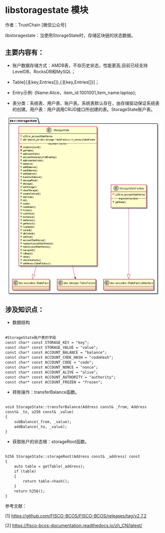 #  libstoragestate 模块
作者：TrustChain [微信公众号]

libstoragestate：当使用StorageState时，存储区块链的状态数据。

## 主要内容有：

+ 账户数据存储方式：AMDB表，不存历史状态，性能更高;目前已经支持LevelDB、RocksDB和MySQL；

+ Table[{主key,Entries[]},{主key,Entries[]}]；

+ Entry示例: {Name:Alice，item_id:1001001,item_name:laptop};

+ 表分类：系统表、用户表、账户表。系统表默认存在，由存储驱动保证系统表的创建。用户表：用户调用CRUD接口所创建的表。StorageState账户表。


![](../../../../images/articles/sourceCode_knowledge_map/libstoragestate.png)

##  涉及知识点：
+ 数据结构
```

#StorageState账户表的字段
const char* const STORAGE_KEY = "key";
const char* const STORAGE_VALUE = "value";
const char* const ACCOUNT_BALANCE = "balance";
const char* const ACCOUNT_CODE_HASH = "codeHash";
const char* const ACCOUNT_CODE = "code";
const char* const ACCOUNT_NONCE = "nonce";
const char* const ACCOUNT_ALIVE = "alive";
const char* const ACCOUNT_AUTHORITY = "authority";
const char* const ACCOUNT_FROZEN = "frozen";
```
+ 转账操作：transferBalance函数。
```

void StorageState::transferBalance(Address const& _from, Address const& _to, u256 const& _value)
{
    subBalance(_from, _value);
    addBalance(_to, _value);
}
```

+ 获取账户的状态根：storageRoot函数。
```

h256 StorageState::storageRoot(Address const& _address) const
{
    auto table = getTable(_address);
    if (table)
    {
        return table->hash();
    }
    return h256();
}

```
参考文献：

[1] https://github.com/FISCO-BCOS/FISCO-BCOS/releases/tag/v2.7.2

[2] https://fisco-bcos-documentation.readthedocs.io/zh_CN/latest/